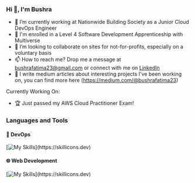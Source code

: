 ### Hi 👋, I'm Bushra 


- 🔭 I’m currently working at Nationwide Building Society as a Junior Cloud DevOps Engineer
- 🌱 I'm enrolled in a Level 4 Software Development Apprenticeship with Multiverse
- 💞️ I’m looking to collaborate on sites for not-for-profits, especially on a voluntary basis
- 📫 How to reach me? Drop me a message at bushrafatima23@gmail.com or connect with me on [LinkedIn](https://www.linkedin.com/in/bushrafatima1998/)
- 📝  I write medium articles about interesting projects I've been working on, you can find more here (https://medium.com/@bushrafatima23)

Currently Working On:

- 🏆 Just passed my AWS Cloud Practitioner Exam!

### Languages and Tools 
#### 🐳 DevOps
[![My Skills](https://skillicons.dev/icons?i=aws,kubernetes,azure,terraform,docker,java,jenkins,mongodb,harness,)](https://skillicons.dev)
#### 🌐 Web Development
[![My Skills](https://skillicons.dev/icons?i=js,html,css,react,nodejs,express,postgres,)](https://skillicons.dev)
